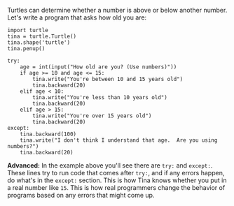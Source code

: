 Turtles can determine whether a number is above or below another number.  Let's write a program that asks how old you are:

```python.run
import turtle
tina = turtle.Turtle()
tina.shape('turtle')
tina.penup()

try:
    age = int(input("How old are you? (Use numbers)"))
    if age >= 10 and age <= 15:
        tina.write("You're between 10 and 15 years old")
        tina.backward(20)
    elif age < 10:
        tina.write("You're less than 10 years old")
        tina.backward(20)
    elif age > 15:
        tina.write("You're over 15 years old")
        tina.backward(20)
except:
    tina.backward(100)
    tina.write("I don't think I understand that age.  Are you using numbers?")
    tina.backward(20)
```

**Advanced:** In the example above you'll see there are `try:` and `except:`.  These lines try to run code that comes after `try:`, and if any errors happen, do what's in the `except:` section.  This is how Tina knows whether you put in a real number like `15`.  This is how real programmers change the behavior of programs based on any errors that might come up.